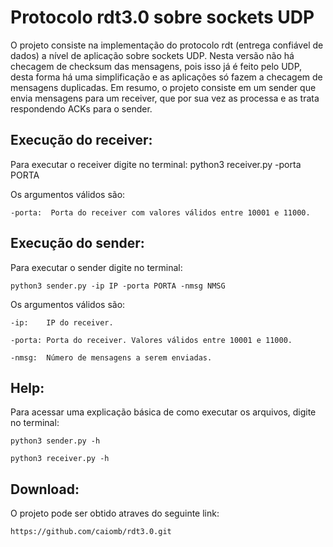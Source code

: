 # Protocolo rdt3.0 sobre sockets UDP
O projeto consiste na implementação do protocolo rdt (entrega confiável de dados)
a nível de aplicação sobre sockets UDP. Nesta versão não há checagem de checksum
das mensagens, pois isso já é feito pelo UDP, desta forma há uma simplificação
e as aplicações só fazem a checagem de mensagens duplicadas. Em resumo, o projeto
consiste em um sender que envia mensagens para um receiver, que por sua vez as
processa e as trata respondendo ACKs para o sender.

## Execução do receiver:
Para executar o receiver digite no terminal: python3 receiver.py -porta PORTA

Os argumentos válidos são:

	-porta:  Porta do receiver com valores válidos entre 10001 e 11000.

## Execução do sender:
Para executar o sender digite no terminal:
	
	python3 sender.py -ip IP -porta PORTA -nmsg NMSG

Os argumentos válidos são:
 	
	-ip:	IP do receiver.
 	
	-porta:	Porta do receiver. Valores válidos entre 10001 e 11000.
 	
	-nmsg:	Número de mensagens a serem enviadas.

## Help:
Para acessar uma explicação básica de como executar os arquivos, digite no terminal:
	
	python3 sender.py -h
	
	python3 receiver.py -h

## Download:
O projeto pode ser obtido atraves do seguinte link:

	https://github.com/caiomb/rdt3.0.git
